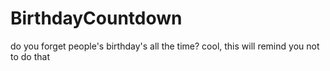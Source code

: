 # BirthdayCountdown
do you forget people's birthday's all the time? cool, this will remind you not to do that
